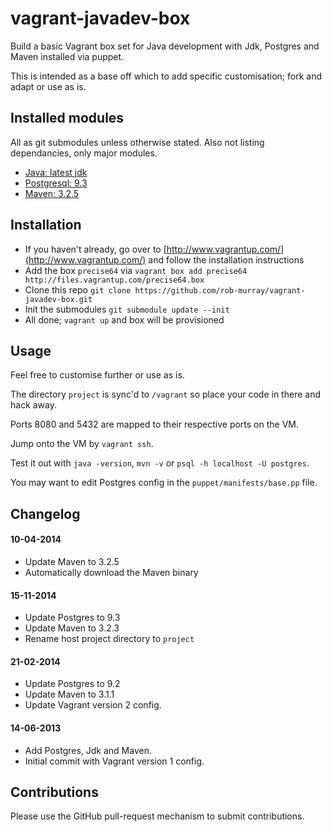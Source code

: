 vagrant-javadev-box
================

Build a basic Vagrant box set for Java development with Jdk, Postgres and Maven installed via puppet.

This is intended as a base off which to add specific customisation; fork and adapt or use as is.

## Installed modules

All as git submodules unless otherwise stated. Also not listing dependancies, only major modules.

* [Java: latest jdk](https://github.com/puppetlabs/puppetlabs-java)
* [Postgresql: 9.3](https://github.com/puppetlabs/puppet-postgresql)
* [Maven: 3.2.5](https://github.com/7terminals/puppet-maven)


## Installation

* If you haven't already, go over to [http://www.vagrantup.com/](http://www.vagrantup.com/) and follow the installation instructions
* Add the box `precise64` via `vagrant box add precise64 http://files.vagrantup.com/precise64.box`
* Clone this repo `git clone https://github.com/rob-murray/vagrant-javadev-box.git`
* Init the submodules `git submodule update --init`
* All done; `vagrant up` and box will be provisioned


## Usage

Feel free to customise further or use as is.

The directory `project` is sync'd to `/vagrant` so place your code in there and hack away.

Ports 8080 and 5432 are mapped to their respective ports on the VM.

Jump onto the VM by `vagrant ssh`.

Test it out with `java -version`, `mvn -v` or `psql -h localhost -U postgres`.

You may want to edit Postgres config in the `puppet/manifests/base.pp` file.


## Changelog

#### 10-04-2014

* Update Maven to 3.2.5
* Automatically download the Maven binary

#### 15-11-2014

* Update Postgres to 9.3
* Update Maven to 3.2.3
* Rename host project directory to `project`

#### 21-02-2014

* Update Postgres to 9.2
* Update Maven to 3.1.1
* Update Vagrant version 2 config.

#### 14-06-2013

* Add Postgres, Jdk and Maven.
* Initial commit with Vagrant version 1 config.


## Contributions

Please use the GitHub pull-request mechanism to submit contributions.

